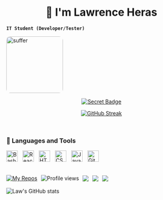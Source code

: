 <h1 align="center">🥶 I'm Lawrence Heras</h1>

<strong><code>IT Student (Developer/Tester)</code></strong>

<!-- GIF -->
<img src="https://i.imgur.com/h5FY1Jf.gif" alt="suffer" width="150px" style="border-radius: 10px;" />


<!-- Secret Badge -->
<p align="center">
  <a href="https://ast4rt3.github.io/ast4rt3/">
    <img src="https://img.shields.io/badge/Secret-%F0%9F%92%AB-purple?style=for-the-badge" alt="Secret Badge" />
  </a>
</p>

<!-- GitHub Streak -->
<p align="center">
  <a href="https://github.com/ast4rt3">
    <img src="http://github-readme-streak-stats.herokuapp.com?user=ast4rt3&theme=tokyonight&background=0d1117" alt="GitHub Streak" />
  </a>
</p>


<br/>

<h3>🧰 Languages and Tools</h3>

<p>
  <img align="left" alt="Bash" width="30px" style="padding-right:10px;" src="https://cdn.jsdelivr.net/gh/devicons/devicon/icons/bash/bash-original.svg" />
  <img align="left" alt="React" width="30px" style="padding-right:10px;" src="https://cdn.jsdelivr.net/gh/devicons/devicon/icons/react/react-original.svg" />
  <img align="left" alt="HTML" width="30px" style="padding-right:10px;" src="https://cdn.jsdelivr.net/gh/devicons/devicon/icons/html5/html5-plain.svg" />
  <img align="left" alt="CSS" width="30px" style="padding-right:10px;" src="https://cdn.jsdelivr.net/gh/devicons/devicon/icons/css3/css3-plain.svg" />
  <img align="left" alt="Java" width="30px" style="padding-right:10px;" src="https://cdn.jsdelivr.net/gh/devicons/devicon/icons/java/java-original.svg"/>
  <img align="left" alt="Git" width="30px" style="padding-right:10px;" src="https://cdn.jsdelivr.net/gh/devicons/devicon/icons/git/git-original.svg" />
</p>

<br/><br/><br/>

<div style="display: flex; align-items: center; gap: 10px; flex-wrap: wrap;">
    <a href="https://github.com/ast4rt3?tab=repositories">
        <img src="https://custom-icon-badges.demolab.com/badge/-My%20Repos-blue?style=for-the-badge&logoColor=white&logo=repo" alt="My Repos"/>
    </a>
    <img src="https://komarev.com/ghpvc/?username=ast4rt3&label=Profile%20views&color=0e75b6&style=flat" alt="Profile views" />
    <img src="https://custom-icon-badges.demolab.com/github/watchers/ast4rt3/Ci4k-project?logo=eye&style=social&logoColor=black"/>
    <img src="https://custom-icon-badges.demolab.com/github/forks/ast4rt3/Ci4k-project?logo=fork&style=social&logoColor=black"/>
    <img src="https://custom-icon-badges.demolab.com/github/followers/ast4rt3?logo=person-add&style=social&logoColor=black"/>
</div>

<br/>

<!-- GitHub Stats -->
<img src="https://github-readme-stats.vercel.app/api?username=ast4rt3&show_icons=true&theme=tokyonight" alt="Law's GitHub stats"/>
